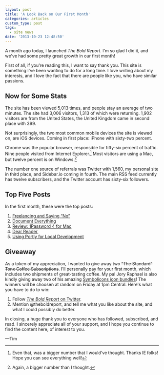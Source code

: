 ```yaml
---
layout: post
title: 'A Look Back on Our First Month'
categories: articles
custom_type: post
tags:
  - site news
date: '2013-10-23 12:48:50'
---
```

A month ago today, I launched *The Bold Report*. I'm so glad I did it, and we've had some pretty great growth in our first month!

First of all, if you're reading this, I want to say thank you. This site is something I've been wanting to do for a long time. I love writing about my interests, and I love the fact that there are people like you, who have similar passions.

## Now for Some Stats

The site has been viewed 5,013 times, and people stay an average of two minutes. The site had 3,006 visitors, 1,313 of which were returning. 1,902 visitors are from the United States, the United Kingdom came in second place with 399.

Not surprisingly, the two most common mobile devices the site is viewed on, are iOS devices. Coming in first place: iPhone with sixty-two percent.

Chrome was the popular browser, responsible for fifty-six percent of traffic. Nine people visited from Internet Explorer.[^1] Most visitors are using a Mac, but twelve percent is on Windows.[^2]

The number one source of referrals was Twitter with 1,560, my personal site in third place, and Sidebar.io coming in fourth. The main RSS feed currently has twelve subscribers, and the Twitter account has sixty-six followers.

## Top Five Posts
In the first month, these were the top posts:

1. [Freelancing and Saying “No”](http://theboldreport.net/2013/10/freelancing-and-saying-no/)
2. [Document Everything](http://theboldreport.net/2013/09/document-everything/)
3.  [Review: 1Password 4 for Mac](http://theboldreport.net/2013/10/review-1password-4-for-mac/)
4. [Dear Reader,](http://theboldreport.net/2013/09/welcome/)
5. [Using Portly for Local Development](http://theboldreport.net/2013/10/using-portly-for-local-development/)

## Giveaway
As a token of my appreciation, I wanted to give away two ~~"The Standard" Tonx Coffee Subscriptions~~. I'll personally pay for your first month, which includes two shipments of great-tasting coffee. My pal Jory Raphael is also kindly giving away two of his amazing [Symbolicons icon bundles](http://symbolicons.com/)! The winners will be choosen at random on Friday at 1pm Central. Here's what you have to do to win:

1. Follow [*The Bold Report* on Twitter](https://twitter.com/theboldreport).
2. Mention @theboldreport, and tell me what you like about the site, and what I could possibly do better.

In closing, a huge thank you to everyone who has followed, subscribed, and read. I sincerely appreciate all of your support, and I hope you continue to find the content here, of interest to you.

—Tim

[^1]: Even that, was a bigger number that I would've thought. Thanks IE folks! Hope you can see everything well!

[^2]: Again, a bigger number than I thought.
